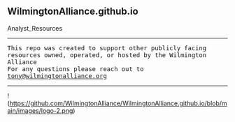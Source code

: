 ## WilmingtonAlliance.github.io
Analyst_Resources
<hr noshade>

<tt>This repo was created to support other publicly facing resources owned, operated, or hosted by the Wilmington Alliance</tt><br>
<tt>For any questions please reach out to tony@wilmingtonalliance.org</tt>
<br>
<hr noshade>

!(https://github.com/WilmingtonAlliance/WilmingtonAlliance.github.io/blob/main/images/logo-2.png)
